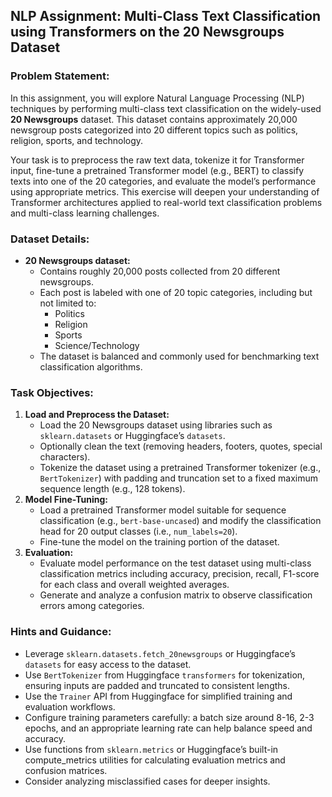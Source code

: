 ## NLP Assignment: Multi-Class Text Classification using Transformers on the 20 Newsgroups Dataset

### Problem Statement:

In this assignment, you will explore Natural Language Processing (NLP) techniques by performing multi-class text classification on the widely-used **20 Newsgroups** dataset. This dataset contains approximately 20,000 newsgroup posts categorized into 20 different topics such as politics, religion, sports, and technology.

Your task is to preprocess the raw text data, tokenize it for Transformer input, fine-tune a pretrained Transformer model (e.g., BERT) to classify texts into one of the 20 categories, and evaluate the model’s performance using appropriate metrics. This exercise will deepen your understanding of Transformer architectures applied to real-world text classification problems and multi-class learning challenges.

### Dataset Details:

- **20 Newsgroups dataset:**
    - Contains roughly 20,000 posts collected from 20 different newsgroups.
    - Each post is labeled with one of 20 topic categories, including but not limited to:
        - Politics
        - Religion
        - Sports
        - Science/Technology
    - The dataset is balanced and commonly used for benchmarking text classification algorithms.


### Task Objectives:

1. **Load and Preprocess the Dataset:**
    - Load the 20 Newsgroups dataset using libraries such as `sklearn.datasets` or Huggingface’s `datasets`.
    - Optionally clean the text (removing headers, footers, quotes, special characters).
    - Tokenize the dataset using a pretrained Transformer tokenizer (e.g., `BertTokenizer`) with padding and truncation set to a fixed maximum sequence length (e.g., 128 tokens).
2. **Model Fine-Tuning:**
    - Load a pretrained Transformer model suitable for sequence classification (e.g., `bert-base-uncased`) and modify the classification head for 20 output classes (i.e., `num_labels=20`).
    - Fine-tune the model on the training portion of the dataset.
3. **Evaluation:**
    - Evaluate model performance on the test dataset using multi-class classification metrics including accuracy, precision, recall, F1-score for each class and overall weighted averages.
    - Generate and analyze a confusion matrix to observe classification errors among categories.

### Hints and Guidance:

- Leverage `sklearn.datasets.fetch_20newsgroups` or Huggingface’s `datasets` for easy access to the dataset.
- Use `BertTokenizer` from Huggingface `transformers` for tokenization, ensuring inputs are padded and truncated to consistent lengths.
- Use the `Trainer` API from Huggingface for simplified training and evaluation workflows.
- Configure training parameters carefully: a batch size around 8-16, 2-3 epochs, and an appropriate learning rate can help balance speed and accuracy.
- Use functions from `sklearn.metrics` or Huggingface’s built-in compute_metrics utilities for calculating evaluation metrics and confusion matrices.
- Consider analyzing misclassified cases for deeper insights.


